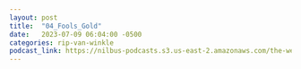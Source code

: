 ```yaml
---
layout: post
title:  "04_Fools_Gold"
date:   2023-07-09 06:04:00 -0500
categories: rip-van-winkle
podcast_link: https://nilbus-podcasts.s3.us-east-2.amazonaws.com/the-well-trained-mind/Rip%20Van%20Winkle/04_Fools_Gold.mp3
---
```

